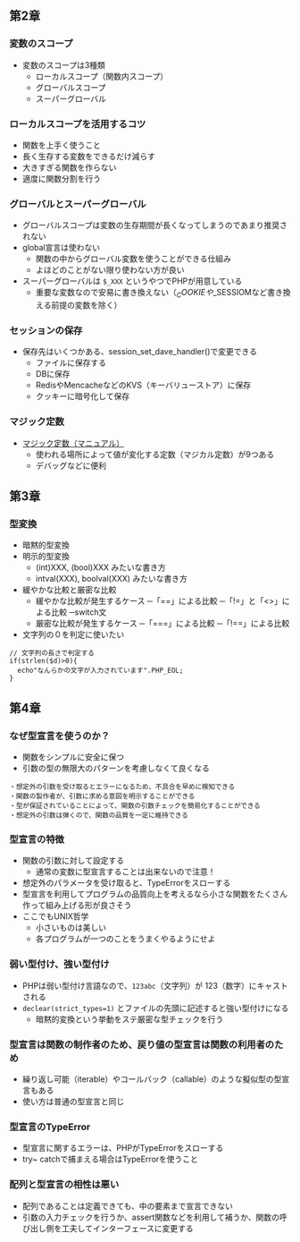 ## 第2章

### 変数のスコープ

- 変数のスコープは3種類
  - ローカルスコープ（関数内スコープ）
  - グローバルスコープ
  - スーパーグローバル

### ローカルスコープを活用するコツ

- 関数を上手く使うこと
- 長く生存する変数をできるだけ減らす
- 大きすぎる関数を作らない
- 適度に関数分割を行う

### グローバルとスーパーグローバル

- グローバルスコープは変数の生存期間が長くなってしまうのであまり推奨されない
- global宣言は使わない
  - 関数の中からグローバル変数を使うことができる仕組み
  - よほどのことがない限り使わない方が良い
- スーパーグローバルは `$_XXX` というやつでPHPが用意している
  - 重要な変数なので安易に書き換えない（$_COOKIEや$_SESSIOMなど書き換える前提の変数を除く）

### セッションの保存

- 保存先はいくつかある、session_set_dave_handler()で変更できる
  - ファイルに保存する
  - DBに保存
  - RedisやMencacheなどのKVS（キーバリューストア）に保存
  - クッキーに暗号化して保存

### マジック定数

- [マジック定数（マニュアル）](https://www.php.net/manual/ja/language.constants.predefined.php)
  - 使われる場所によって値が変化する定数（マジカル定数）が9つある
  - デバッグなどに便利

## 第3章

### 型変換

- 暗黙的型変換
- 明示的型変換
  - (int)XXX, (bool)XXX みたいな書き方
  - intval(XXX), boolval(XXX) みたいな書き方
- 緩やかな比較と厳密な比較
  - 緩やかな比較が発生するケース
    ─「==」による比較
    ─「!=」と「<>」による比較
    ─switch文
  - 厳密な比較が発生するケース
    ─「===」による比較
    ─「!==」による比較
- 文字列の０を判定に使いたい

```
// 文字列の長さで判定する
if(strlen($d)>0){
  echo"なんらかの文字が入力されています".PHP_EOL;
}
```

## 第4章

### なぜ型宣言を使うのか？

- 関数をシンプルに安全に保つ
- 引数の型の無限大のパターンを考慮しなくて良くなる

```
・想定外の引数を受け取るとエラーになるため、不具合を早めに検知できる
・関数の製作者が、引数に求める意図を明示することができる
・型が保証されていることによって、関数の引数チェックを簡易化することができる
・想定外の引数は弾くので、関数の品質を一定に維持できる
```

### 型宣言の特徴

- 関数の引数に対して設定する
  - 通常の変数に型宣言することは出来ないので注意！
- 想定外のパラメータを受け取ると、TypeErrorをスローする
- 型宣言を利用してプログラムの品質向上を考えるなら小さな関数をたくさん作って組み上げる形が良さそう
- ここでもUNIX哲学
  - 小さいものは美しい
  - 各プログラムが一つのことをうまくやるようにせよ

### 弱い型付け、強い型付け

- PHPは弱い型付け言語なので、`123abc`（文字列）が 123（数字）にキャストされる
- `declear(strict_types=1)` とファイルの先頭に記述すると強い型付けになる
  - 暗黙的変換という挙動をステ厳密な型チェックを行う
  
### 型宣言は関数の制作者のため、戻り値の型宣言は関数の利用者のため

- 繰り返し可能（iterable）やコールバック（callable）のような擬似型の型宣言もある
- 使い方は普通の型宣言と同じ

### 型宣言のTypeError

- 型宣言に関するエラーは、PHPがTypeErrorをスローする
- try~ catchで捕まえる場合はTypeErrorを使うこと

### 配列と型宣言の相性は悪い

- 配列であることは定義できても、中の要素まで宣言できない
- 引数の入力チェックを行うか、assert関数などを利用して補うか、関数の呼び出し側を工夫してインターフェースに変更する